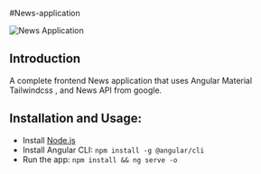 #News-application

![News Application]([![Screenshot-from-2023-02-08-12-54-44.png](https://i.postimg.cc/cLhtzRCW/Screenshot-from-2023-02-08-12-54-44.png)](https://postimg.cc/CRZKBfbr))

## Introduction
A complete frontend News application that uses Angular Material Tailwindcss , and News API from google.

## Installation and Usage:
- Install [Node.js](https://nodejs.org/en/download/)
- Install Angular CLI: `npm install -g @angular/cli`
- Run the app: `npm install && ng serve -o`

